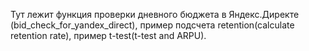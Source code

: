 Тут лежит функция проверки дневного бюджета в Яндекс.Директе (bid_check_for_yandex_direct), пример подсчета retention(calculate retention rate), пример t-test(t-test and ARPU). 
